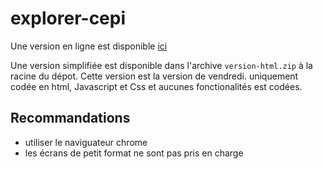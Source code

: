 # explorer-cepi

Une version en ligne est disponible [ici](http://109.21.6.9:38669)

Une version simplifiée est disponible dans l'archive `version-html.zip` à la racine du dépot.
Cette version est la version de vendredi. uniquement codée en html, Javascript et Css et aucunes fonctionalités est codées.

## Recommandations
- utiliser le naviguateur chrome
- les écrans de petit format ne sont pas pris en charge
